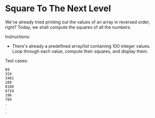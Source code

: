 # Square To The Next Level

We've already tried printing out the values of an array in reversed order, right? Today, we shall compute the squares of all the numbers.

Instructions:

* There's already a predefined array/list containing 100 integer values. Loop through each value, compute their squares, and display them.

Test cases:

```shell
89
324
3481
289 
8100
6724
196 
784
.
.
.
```
